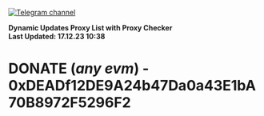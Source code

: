 [![Telegram channel](https://img.shields.io/endpoint?url=https://runkit.io/damiankrawczyk/telegram-badge/branches/master?url=https://t.me/n4z4v0d)](https://t.me/n4z4v0d) 

**Dynamic Updates Proxy List with Proxy Checker**  
**Last Updated: 17.12.23 10:38**

# DONATE (_any evm_) - 0xDEADf12DE9A24b47Da0a43E1bA70B8972F5296F2

